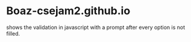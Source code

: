 # Boaz-csejam2.github.io
shows the validation in javascript with a prompt after every option is not filled.
